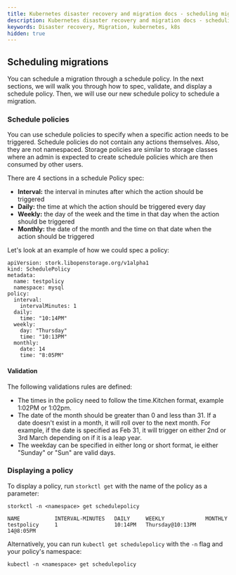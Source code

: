 ```yaml
---
title: Kubernetes disaster recovery and migration docs - scheduling migrations
description: Kubernetes disaster recovery and migration docs - scheduling migrations
keywords: Disaster recovery, Migration, kubernetes, k8s
hidden: true
---
```


## Scheduling migrations

You can schedule a migration through a schedule policy. In the next sections, we will walk you through how to spec, validate, and display a schedule policy. Then, we will use our new schedule policy to schedule a migration.

### Schedule policies

You can use schedule policies to specify when a specific action needs to be triggered. Schedule policies do not contain any actions themselves. Also, they are not namespaced.
Storage policies are similar to storage classes where an admin is expected to create schedule policies which are then consumed by other users.

There are 4 sections in a schedule Policy spec:

* **Interval:** the interval in minutes after which the action should be triggered
* **Daily:** the time at which the action should be triggered every day
* **Weekly:** the day of the week and the time in that day when the action should be triggered
* **Monthly:** the date of the month and the time on that date when the action should be triggered

Let's look at an example of how we could spec a policy:

```text
apiVersion: stork.libopenstorage.org/v1alpha1
kind: SchedulePolicy
metadata:
  name: testpolicy
  namespace: mysql
policy:
  interval:
    intervalMinutes: 1
  daily:
    time: "10:14PM"
  weekly:
    day: "Thursday"
    time: "10:13PM"
  monthly:
    date: 14
    time: "8:05PM"
```

#### Validation

The following validations rules are defined:

* The times in the policy need to follow the time.Kitchen format, example 1:02PM or 1:02pm.
* The date of the month should be greater than 0 and less than 31. If a date doesn't exist in a month, it will roll over to the next month. For example, if the date is specified as Feb 31, it will trigger on either 2nd or 3rd March depending on if it is a leap year.
* The weekday can be specified in either long or short format, ie either "Sunday" or "Sun" are valid days.

### Displaying a policy

To display a policy, run `storkctl get` with the name of the policy as a parameter:

```text
storkctl -n <namespace> get schedulepolicy
```
```output
NAME           INTERVAL-MINUTES   DAILY     WEEKLY             MONTHLY
testpolicy     1                  10:14PM   Thursday@10:13PM   14@8:05PM
```

Alternatively, you can run `kubectl get schedulepolicy` with the `-n` flag and your policy's namespace:

```text
kubectl -n <namespace> get schedulepolicy
```
<!-- need output -->
